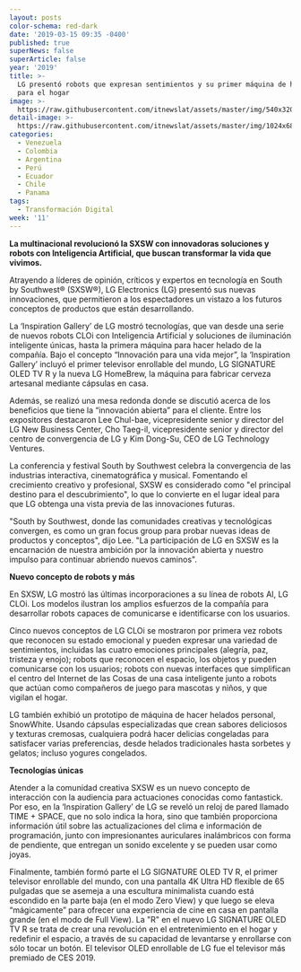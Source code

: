 ```yaml
---
layout: posts
color-schema: red-dark
date: '2019-03-15 09:35 -0400'
published: true
superNews: false
superArticle: false
year: '2019'
title: >-
  LG presentó robots que expresan sentimientos y su primer máquina de helados
  para el hogar 
image: >-
  https://raw.githubusercontent.com/itnewslat/assets/master/img/540x320/LG-Helados-p.jpg
detail-image: >-
  https://raw.githubusercontent.com/itnewslat/assets/master/img/1024x680/LG-Helados-g.jpg
categories:
  - Venezuela
  - Colombia
  - Argentina
  - Perú
  - Ecuador
  - Chile
  - Panama
tags:
  - Transformación Digital
week: '11'
---
```

**La multinacional revolucionó la SXSW con innovadoras soluciones y robots con Inteligencia Artificial, que buscan transformar la vida que vivimos.**

Atrayendo a líderes de opinión, críticos y expertos en tecnología en South by Southwest® (SXSW®), LG Electronics (LG) presentó sus nuevas innovaciones, que permitieron a los espectadores un vistazo a los futuros conceptos de productos que están desarrollando.

La ‘Inspiration Gallery’ de LG mostró tecnologías, que van desde una serie de nuevos robots CLOi con Inteligencia Artificial y soluciones de iluminación inteligente únicas, hasta la primera máquina para hacer helado de la compañía. Bajo el concepto “Innovación para una vida mejor”, la ‘Inspiration Gallery’ incluyó el primer televisor enrollable del mundo, LG SIGNATURE OLED TV R y la nueva LG HomeBrew,  la máquina para fabricar cerveza artesanal mediante cápsulas en casa.
 
Además, se realizó una mesa redonda donde se discutió acerca de los beneficios que tiene la “innovación abierta” para el cliente. Entre los expositores destacaron Lee Chul-bae, vicepresidente senior y director del LG New Business Center, Cho Taeg-il, vicepresidente senior y director del centro de convergencia de LG y Kim Dong-Su, CEO de LG Technology Ventures.

La conferencia y festival South by Southwest celebra la convergencia de las industrias interactiva, cinematográfica y musical. Fomentando el crecimiento creativo y profesional, SXSW es considerado como "el principal destino para el descubrimiento", lo que lo convierte en el lugar ideal para que LG obtenga una vista previa de las innovaciones futuras.
 
"South by Southwest, donde las comunidades creativas y tecnológicas convergen, es como un gran focus group para probar nuevas ideas de productos y conceptos", dijo Lee. "La participación de LG en SXSW es la encarnación de nuestra ambición por la innovación abierta y nuestro impulso para continuar abriendo nuevos caminos".

**Nuevo concepto de robots y más**

En SXSW, LG mostró las últimas incorporaciones a su línea de robots AI, LG CLOi. Los modelos ilustran los amplios esfuerzos de la compañía para desarrollar robots capaces de comunicarse e identificarse con los usuarios.

Cinco nuevos conceptos de LG CLOi se mostraron por primera vez robots que reconocen su estado emocional y pueden expresar una variedad de sentimientos, incluidas las cuatro emociones principales (alegría, paz, tristeza y enojo); robots que reconocen el espacio, los objetos y pueden comunicarse con los usuarios; robots con nuevas interfaces que simplifican el centro del Internet de las Cosas de una casa inteligente junto a robots que actúan como compañeros de juego para mascotas y niños, y que vigilan el hogar.

LG también exhibió un prototipo de máquina de hacer helados personal, SnowWhite. Usando cápsulas especializadas que crean sabores deliciosos y texturas cremosas, cualquiera podrá hacer delicias congeladas para satisfacer varias preferencias, desde helados tradicionales hasta sorbetes y gelatos; incluso yogures congelados.
 
**Tecnologías únicas**

Atender a la comunidad creativa SXSW es un nuevo concepto de interacción con la audiencia para actuaciones conocidas como fantastick. Por eso, en la ‘Inspiration Gallery’ de LG se reveló un reloj de pared llamado TIME + SPACE, que no solo indica la hora, sino que también proporciona información útil sobre las actualizaciones del clima e información de programación, junto con impresionantes auriculares inalámbricos con forma de pendiente, que entregan un sonido excelente y se pueden usar como joyas.

Finalmente, también formó parte el LG SIGNATURE OLED TV R, el primer televisor enrollable del mundo, con una pantalla 4K Ultra HD flexible de 65 pulgadas que se asemeja a una escultura minimalista cuando está escondido en la parte baja (en el modo Zero View) y que luego se eleva “mágicamente” para ofrecer una experiencia de cine en casa en pantalla grande (en el modo de Full View). La "R" en el nuevo LG SIGNATURE OLED TV R se trata de crear una revolución en el entretenimiento en el hogar y redefinir el espacio, a través de su capacidad de levantarse y enrollarse con sólo tocar un botón. El televisor OLED enrollable de LG fue el televisor más premiado de CES 2019.